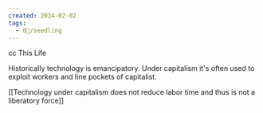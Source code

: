 ```yaml
---
created: 2024-02-02
tags:
  - 0🌲/seedling
---
```

cc This Life

Historically technology is emancipatory. Under capitalism it's often used to exploit workers and line pockets of capitalist.

[[Technology under capitalism does not reduce labor time and thus is not a liberatory force]]
